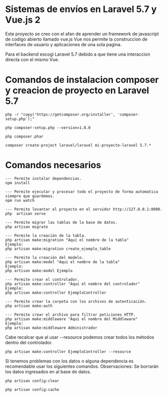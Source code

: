 # Sistemas de envíos en Laravel 5.7 y Vue.js 2
Este proyecto se creo con el afan de aprender un framework de javascript de codigo abierto llamado vue.js
Vue nos permite la construccion de interfaces de usuario y aplicaciones de una sola pagina.

Para el backend escogi Laravel 5.7 debido a que tiene una interaccion directa con el mismo Vue.

# Comandos de instalacion composer y creacion de proyecto en Laravel 5.7
```
php -r "copy('https://getcomposer.org/installer', 'composer-setup.php');"

php composer-setup.php --version=1.8.0

php composer.phar

composer create-project laravel/laravel mi-proyecto-laravel 5.7.*
```

# Comandos necesarios 
```
--- Permite instalar dependencias.
npm install 

--- Permite ejecutar y procesar todo el proyecto de forma automatica siempre que guardemos.
npm run watch

--- Permite levantar el proyecto en el servidor http://127.0.0.1:8000.
php  artisan serve

--- Permite migrar las tablas de la base de datos.
php artisan migrate 

--- Permite la creación de la tabla.
php artisan make:migration "Aquí el nombre de la tabla"  
Ejemplo:
php artisan make:migration create_ejemplo_table

--- Permite la creación del modelo.
php artisan make:model "Aquí el nombre de la tabla"
Ejemplo:
php artisan make:model Ejemplo

--- Permite crear el controlador.
php artisan make:controller "Aquí el nombre del controlador"
Ejemplo:
php artisan make:controller EjemploController

--- Permite crear la carpeta con los archivos de autenticación.
php artisan make:auth 

--- Permite crear el archivo para filtrar peticiones HTTP.
php artisan make:middleware "Aquí el nombre del Middleware" 
Ejemplo:
php artisan make:middleware Administrador
```
Cabe recalcar que al usar --resource podemos crear todos los métodos dentro del controlador.
```
php artisan make:controller EjemploController --resource 
```

Si tenemos problemas con los datos o alguna dependencia es recomendable usar los siguientes comandos.
Observaciones: Se borrarán los datos ingresados en al base de datos.
```
php artisan config:clear

php artisan config:cache
```


